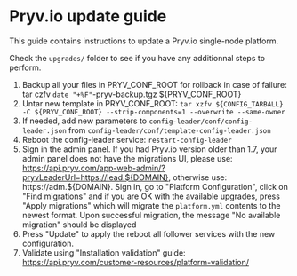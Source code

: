 # Pryv.io update guide

This guide contains instructions to update a Pryv.io single-node platform.

Check the `upgrades/` folder to see if you have any additionnal steps to perform.

1. Backup all your files in PRYV_CONF_ROOT for rollback in case of failure: tar czfv `date "+%F"`-pryv-backup.tgz ${PRYV_CONF_ROOT}  
2. Untar new template in PRYV_CONF_ROOT: `tar xzfv ${CONFIG_TARBALL} -C ${PRYV_CONF_ROOT} --strip-components=1 --overwrite --same-owner`  
3. If needed, add new parameters to `config-leader/conf/config-leader.json` from `config-leader/conf/template-config-leader.json`  
4. Reboot the config-leader service: `restart-config-leader`  
5. Sign in the admin panel. If you had Pryv.io version older than 1.7, your admin panel does not have the migrations UI, please use: https://api.pryv.com/app-web-admin/?pryvLeaderUrl=https://lead.${DOMAIN}, otherwise use: https://adm.${DOMAIN}. Sign in, go to "Platform Configuration", click on "Find migrations" and if you are OK with the available upgrades, press "Apply migrations" which will migrate the `platform.yml` contents to the newest format.
Upon successful migration, the message "No available migration" should be displayed  
6. Press "Update" to apply the reboot all follower services with the new configuration.  
7. Validate using "Installation validation" guide: https://api.pryv.com/customer-resources/platform-validation/  
